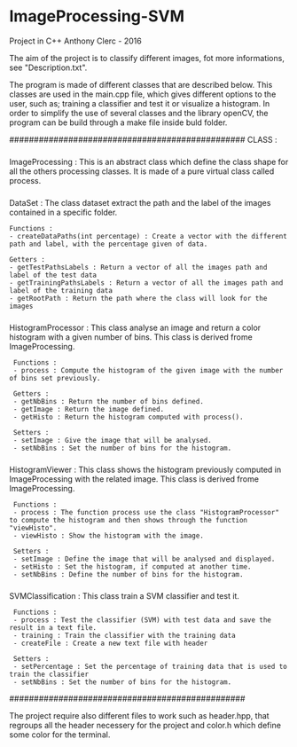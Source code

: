 # ImageProcessing-SVM
Project in C++
Anthony Clerc - 2016

The aim of the project is to classify different images, fot more informations, see "Description.txt".

The program is made of different classes that are described below. This classes are used in the main.cpp file, which gives different options to the user, such as; training a classifier and test it or visualize a histogram.
In order to simplify the use of several classes and the library openCV, the program can be build through a make file inside buld folder.

################################################
CLASS :

###
ImageProcessing :
This is an abstract class which define the class shape for all the others processing classes. It is made of a pure virtual class called process.

###
DataSet :
The class dataset extract the path and the label of the images contained in a specific folder.

    Functions :
    - createDataPaths(int percentage) : Create a vector with the different path and label, with the percentage given of data. 

    Getters :
    - getTestPathsLabels : Return a vector of all the images path and label of the test data
    - getTrainingPathsLabels : Return a vector of all the images path and label of the training data
    - getRootPath : Return the path where the class will look for the images


###
HistogramProcessor :
This class analyse an image and return a color histogram with a given number of bins. This class is derived frome ImageProcessing.

     Functions :
     - process : Compute the histogram of the given image with the number of bins set previously.

     Getters :
     - getNbBins : Return the number of bins defined.
     - getImage : Return the image defined.
     - getHisto : Return the histogram computed with process().

     Setters :
     - setImage : Give the image that will be analysed.
     - setNbBins : Set the number of bins for the histogram.


###
HistogramViewer :
This class shows the histogram previously computed in ImageProcessing with the related image. This class is derived frome ImageProcessing.


     Functions :
     - process : The function process use the class "HistogramProcessor" to compute the histogram and then shows through the function "viewHisto".
     - viewHisto : Show the histogram with the image.

     Setters :
     - setImage : Define the image that will be analysed and displayed.
     - setHisto : Set the histogram, if computed at another time.
     - setNbBins : Define the number of bins for the histogram.

###
SVMClassification :
This class train a SVM classifier and test it.

     Functions :
     - process : Test the classifier (SVM) with test data and save the result in a text file.
     - training : Train the classifier with the training data
     - createFile : Create a new text file with header

     Setters :
     - setPercentage : Set the percentage of training data that is used to train the classifier
     - setNbBins : Set the number of bins for the histogram.

################################################

The project require also different files to work such as header.hpp, that regroups all the header necessery for the project and color.h which define some color for the terminal.







